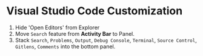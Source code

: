 # Visual Studio Code Customization

1. Hide 'Open Editors' from Explorer
1. Move `Search` feature from **Activity Bar** to Panel.
1. Stack `Search`, `Problems`, `Output`, `Debug Console`, `Terminal`, `Source Control`, `Gitlens`, `Comments` into the bottom panel.
